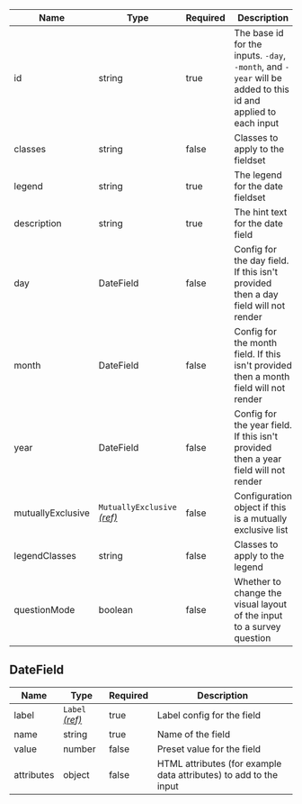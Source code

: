 | Name              | Type                                                          | Required | Description                                                                                                  |
| ----------------- | ------------------------------------------------------------- | -------- | ------------------------------------------------------------------------------------------------------------ |
| id                | string                                                        | true     | The base id for the inputs. `-day`, `-month`, and `-year` will be added to this id and applied to each input |
| classes           | string                                                        | false    | Classes to apply to the fieldset                                                                             |
| legend            | string                                                        | true     | The legend for the date fieldset                                                                             |
| description       | string                                                        | true     | The hint text for the date field                                                                             |
| day               | DateField                                                     | false    | Config for the day field. If this isn't provided then a day field will not render                            |
| month             | DateField                                                     | false    | Config for the month field. If this isn't provided then a month field will not render                        |
| year              | DateField                                                     | false    | Config for the year field. If this isn't provided then a year field will not render                          |
| mutuallyExclusive | `MutuallyExclusive` [_(ref)_](/components/mutually-exclusive) | false    | Configuration object if this is a mutually exclusive list                                                    |
| legendClasses     | string                                                        | false    | Classes to apply to the legend                                                                               |
| questionMode      | boolean                                                       | false    | Whether to change the visual layout of the input to a survey question                                        |

## DateField

| Name       | Type                                 | Required | Description                                                       |
| ---------- | ------------------------------------ | -------- | ----------------------------------------------------------------- |
| label      | `Label` [_(ref)_](/components/label) | true     | Label config for the field                                        |
| name       | string                               | true     | Name of the field                                                 |
| value      | number                               | false    | Preset value for the field                                        |
| attributes | object                               | false    | HTML attributes (for example data attributes) to add to the input |

